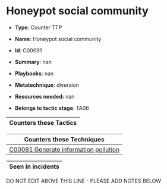 # Honeypot social community

* **Type**: Counter TTP

* **Name**: Honeypot social community

* **Id**: C00091

* **Summary**: nan

* **Playbooks**: nan

* **Metatechnique**: diversion

* **Resources needed:** nan

* **Belongs to tactic stage**: TA06


| Counters these Tactics |
| ---------------------- |



| Counters these Techniques |
| ------------------------- |
| [C00091 Generate information pollution](../techniques/C00091.md) |



| Seen in incidents |
| ----------------- |


DO NOT EDIT ABOVE THIS LINE - PLEASE ADD NOTES BELOW